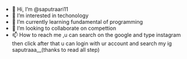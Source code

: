 - 👋 Hi, I’m @saputraari11
- 👀 I’m interested in techonology
- 🌱 I’m currently learning fundamental of programming
- 💞️ I’m looking to collaborate on compettion 
- 📫 How to reach me ,u can search on the google and type instagram then click after that u can login with ur account and search my ig saputraaa__(thanks to read all step)

<!---
saputraari11/saputraari11 is a ✨ special ✨ repository because its `README.md` (this file) appears on your GitHub profile.
You can click the Preview link to take a look at your changes.
--->
